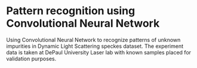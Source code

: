 # Pattern recognition using Convolutional Neural Network

Using Convolutional Neural Network to recognize patterns of unknown impurities in Dynamic Light Scattering speckes dataset. The experiment data is taken at DePaul University Laser lab with known samples placed for validation purposes. 

